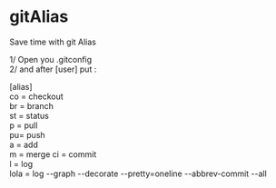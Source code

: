 # gitAlias
Save time with git Alias

1/ Open you .gitconfig  
2/ and after [user] put :  
  
[alias]  
	co = checkout  
	br = branch  
	st = status  
	p = pull  
	pu= push  
	a = add  
	m = merge
	ci = commit  
	l = log  
	lola = log --graph --decorate --pretty=oneline --abbrev-commit --all  
	
